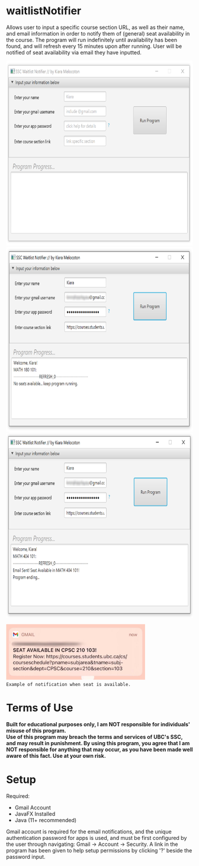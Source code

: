 # waitlistNotifier
Allows user to input a specific course section URL, as well as their name, and email information in order to notify
them of (general) seat availability in the course. The program will run indefinitely until availability has been found, and will
refresh every 15 minutes upon after running. User will be notified of seat availability via email they have inputted.

<img src="programPreview.PNG" height="500" />
<img src="programPreview-1.png" height="500" />
<img src="programPreview-2.png" height="500" />

<p>
<img src="notificationPreview.jpg" height="150" />
<br><code>Example of notification when seat is available.</code></p>


# Terms of Use
<b>Built for educational purposes only, I am NOT responsible for individuals' misuse of this program.</b>
<br><b>Use of this program may breach the terms and services of UBC's SSC, and may result in punishment. By using this program, you agree that I am NOT responsible for anything that may occur, as you have been made well aware of this fact. Use at your own risk.</b>

# Setup
Required:
- Gmail Account
- JavaFX Installed
- Java (11+ recommended)

Gmail account is required for the email notifications, and the unique authentication password for apps is used, and
must be first configured by the user through navigating: Gmail -> Account -> Security.
A link in the program has been given to help setup permissions by clicking '?' beside the password input.
